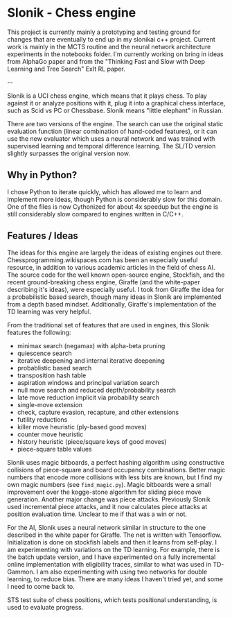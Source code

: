 # Slonik - Chess engine

This project is currently mainly a prototyping and testing ground for changes that are eventually to end up in my slonikai c++ project. Current work is mainly in the MCTS routine and the neural network architecture experiments in the notebooks folder. I'm currently working on bring in ideas from AlphaGo paper and from the "Thinking Fast and Slow with Deep Learning and Tree Search" ExIt RL paper.

-- 

Slonik is a UCI chess engine, which means that it plays chess. To play against it or analyze positions with it, plug it into a graphical chess interface, such as Scid vs PC or Chessbase. Slonik means "little elephant" in Russian.

There are two versions of the engine. The search can use the original static evaluation function (linear combination of hand-coded features), or it can use the new evaluator which uses a neural network and was trained with supervised learning and temporal difference learning. The SL/TD version slightly surpasses the original version now.

## Why in Python?
I chose Python to iterate quickly, which has allowed me to learn and implement more ideas, though Python is considerably slow for this domain.
One of the files is now Cythonized for about 4x speedup but the engine is still considerably slow compared to engines written in C/C++.

## Features / Ideas
The ideas for this engine are largely the ideas of existing engines out there. Chessprogramming.wikispaces.com has been an especially useful resource, in addition to various academic articles in the field of chess AI. The source code for the well known open-source engine, Stockfish, and the recent ground-breaking chess engine, Giraffe (and the white-paper describing it's ideas), were especially useful. I took from Giraffe the idea for a probabilistic based search, though many ideas in Slonik are implemented from a depth based mindset. Additionally, Giraffe's implementation of the TD learning was very helpful.

From the traditional set of features that are used in engines, this Slonik features the following:

- minimax search (negamax) with alpha-beta pruning
- quiescence search
- iterative deepening and internal iterative deepening
- probablistic based search
- transposition hash table
- aspiration windows and principal variation search
- null move search and reduced depth/probability search
- late move reduction implicit via probability search
- single-move extension
- check, capture evasion, recapture, and other extensions
- futility reductions
- killer move heuristic (ply-based good moves)
- counter move heuristic
- history heuristic (piece/square keys of good moves)
- piece-square table values

Slonik uses magic bitboards, a perfect hashing algorithm using constructive collisions of piece-square and board occupancy combinations. Better magic numbers that encode more collisions with less bits are known, but I find my own magic numbers (see `find_magic.py`). Magic bitboards were a small improvement over the kogge-stone algorithm for sliding piece move generation. Another major change was piece attacks. Previously Slonik used incremental piece attacks, and it now calculates piece attacks at position evaluation time. Unclear to me if that was a win or not.

For the AI, Slonik uses a neural network similar in structure to the one described in the white paper for Giraffe. The net is written with Tensorflow. Initialization is done on stockfish labels and then it learns from self-play. I am experimenting with variations on the TD learning. For example, there is the batch update version, and I have experimented on a fully incremental online implementation with eligibility traces, similar to what was used in TD-Gammon. I am also experimenting with using two networks for double learning, to reduce bias. There are many ideas I haven't tried yet, and some I need to come back to.

STS test suite of chess positions, which tests positional understanding, is used to evaluate progress.
